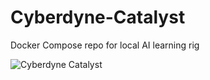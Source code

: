 # Cyberdyne-Catalyst

Docker Compose repo for local AI learning rig



![Cyberdyne Catalyst](https://raw.githubusercontent.com/Fasticon1/Cyberdyne-Catalyst/refs/heads/main/CyberdyneCatalyst.webp)





